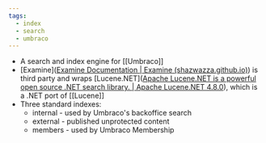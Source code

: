```yaml
---
tags:
  - index
  - search
  - umbraco
---
```

- A search and index engine for [[Umbraco]]
- [Examine]([Examine Documentation | Examine (shazwazza.github.io)](https://shazwazza.github.io/Examine/)) is third party and wraps [Lucene.NET]([Apache Lucene.NET is a powerful open source .NET search library. | Apache Lucene.NET 4.8.0](https://lucenenet.apache.org/)), which is a .NET port of [[Lucene]]
- Three standard indexes:
	- internal - used by Umbraco's backoffice search
	- external - published unprotected content
	- members - used by Umbraco Membership